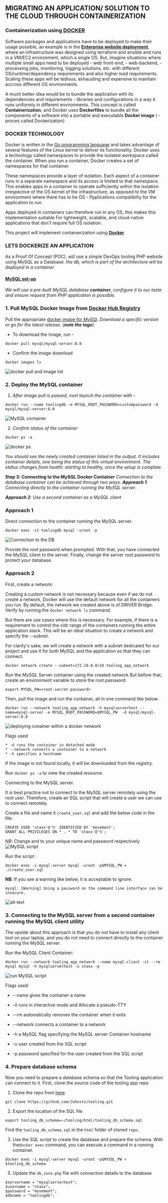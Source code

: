 

## MIGRATING AN APPLICATION/ SOLUTION TO THE CLOUD THROUGH CONTAINERIZATION

### Containerization using **[DOCKER](https://www.docker.com)**

Software packages and applications have to be deployed to make their usage possible, an example is in the **[Enterprise website deployment](https://github.com/Johnstx/DevOps_Projects/tree/main/Project_19)**, where an infrastructure was designed using terraform and ansible and runs  in a VM/EC2 environment, which a single OS.
But, imagine situations where multiple small apps need to be deployed - web front-end, - web-backend, - processing jobs, monitoring, logging solutions, etc. with different OS/runtime/dependency requirements and also higher load requirements. Scaling these apps will be tedious, exhausting and expensive to maintain accross different OS environments.

A much better idea would be to bundle the application with its dependencies and requirements - libraries and configurations in a way it runs uniformly in different environments. This concept is called **Containerization**, and Docker uses **Dockerfiles** to bundle all the components of a software into a portable and executable **Docker image** ( - proces called Dockerization)


### DOCKER TECHNOLOGY

Docker is written in the [Go programming language](https://golang.org/) and takes advantage of several features of the Linux kernel to deliver its functionality. Docker uses a technology called namespaces to provide the isolated workspace called the container. When you run a container, Docker creates a set of namespaces for that container.

These namespaces provide a layer of isolation. Each aspect of a container runs in a separate namespace and its access is limited to that namespace.
This enables apps in a container to operate sufficiently within the isolation irrespective of the OS kernel of the infrastructure, as opposed to the VM environment where there has to be  OS - Ppplications compatibilty for the application to run. 

Apps deployed in containers can therefore run in any OS, this makes this implementation suitable  For lightweight, scalable, and cloud-native applications that don't require full OS isolation.



This project will implement containerization using **[Docker](https://www.docker.com)** 


### LETS DOCKERIZE AN APPLICATION

As a Proof Of Concept (POC), will use a simple DevOps tooling PHP website using MySQL as a Database. *the db, which is part of the architecture will be deployed in a container*


#### [MySQL set-up]()
*We will use  a pre-built MySQL database **container**, configure it to our taste and ensure request from PHP application is possible.*

### 1. Pull MySQL Docker Image from [Docker Hub Registry](https://hub.docker.com/)

Pull the appropriate [docker image for MySQl](https://hub.docker.com/_/mysql). *Download a specific version or go for the latest release. (**note the tags**)*.

* To download the image, run - 
```
docker pull mysql/mysql-server:8.0
```

* Confirm the image download
```
docker images ls
```
![docker pull and image list](<images/1 - docker pull and image ls.jpg>)

### 2. Deploy the MySQL container

1. *After image pull is passed, next launch the container with -*

```
docker run --name toolingdb -e MYSQL_ROOT_PASSWORD=custompassword -d mysql/mysql-server:8.0
```
![MySQL container](<images/2 - docker run.jpg>)


2. *Confirm status of the container*

```
docker ps -a
```
![docker ps](<images/3 - docker ps.jpg>)


*You should see the newly created container listed in the output. It includes container details, one being the status of this virtual environment. The status changes from health: starting to healthy, once the setup is complete.*

**Step 3: Connecting to the MySQL Docker Container**
*Connection to the database container can be achieved through  two ways.*
***Approach 1**: Connecting directly to the container running the MySQL server*.

***Approach 2**: Use a second container as a MySQL client*



### **Approach 1**
Direct connection to the container running the MySQL server.
```
docker exec -it toolingdb mysql -uroot -p
```
![Connection to the DB](<images/4 - approach one - direct connection.jpg>)

Provide the root password when prompted. With that, you have connected the MySQL client to the server.
Finally, change the server root password to protect your database.

### **Approach 2**
First, create a network:

Creating a custom network is not necessary because even if we do not create a network, Docker will use the default network for all the containers you run. By default, the network we created above is of DRIVER Bridge. 
Verify by running the ```docker network ls``` command.

But there are use cases where this is necessary. For example, if there is a requirement to control the cidr range of the containers running the entire application stack. This will be an ideal situation to create a network and specify the --subnet.

For clarity's sake, we will create a network with a subnet dedicated for our project and use it for both MySQL and the application so that they can connect.

```
docker network create --subnet=172.18.0.0/24 tooling_app_network 
```

Run the MySQL Server container using the created network
But before that,  create an environment variable to store the root password:
```
export MYSQL_PW=<root-secret-password>
```
Then, pull the image and run the container, all in one command like below:

```
docker run --network tooling_app_network -h mysqlserverhost --name=mysql-server -e MYSQL_ROOT_PASSWORD=$MYSQL_PW  -d mysql/mysql-server:8.0
```
![deploying conainer within a docker network](<images/6 - mysql-server with network.jpg>)

Flags used

    * -d runs the container in detached mode
    * --network connects a container to a network
    * -h specifies a hostname
If the image is not found locally, it will be downloaded from the registry.

Run ``docker ps -a`` to view the created resource.

Connecting to the MySQL server.

It is best practice not to connect to the MySQL server remotely using the root user. 
Therefore, create an SQL script that will create a user we can use to connect remotely.

Create a file and name it ``create_user.sql`` and add the below code in the file:

```
CREATE USER 'staxx'@'%' IDENTIFIED BY 'movement';
GRANT ALL PRIVILEGES ON * . * TO 'staxx'@'%';
```
*NB*: Change <staxx> and <movement> to your unique name and password respectively
![MySQL script](<images/7 - script for mysql-server user.jpg>)


Run the script :
```
docker exec -i mysql-server mysql -uroot -p$MYSQL_PW < ./create_user.sql
```

**NB**: If you see a warning like below, it is acceptable to ignore:

```
mysql: [Warning] Using a password on the command line interface can be insecure.

```
![alt text](<images/10 - dbconnect-php.jpg>)



### 3. Connecting to the MySQL server from a second container running the MySQL client utility

The upside about this approach is that you do not have to install any client tool on your laptop, and you do not need to connect directly to the container running the MySQL server.

Run the MySQL Client Container:

```
docker run --network tooling_app_network --name mysql-client -it --rm mysql mysql -h mysqlserverhost -u staxx -p
```


![run MySQL script](<images/8 - connecting to mysql server with a mysql client using the user in the script.jpg>)

Flags used:

* --name gives the container a name

* -it runs in interactive mode and Allocate a pseudo-TTY

* --rm automatically removes the container when it exits
* --network connects a container to a network

* -h a MySQL flag specifying the MySQL server Container hostname

* -u user created from the SQL script

* -p password specified for the user created from the SQL script



### 4. Prepare database schema
Now you need to prepare a database schema so that the Tooling application can connect to it.
First, clone the source code of the tooling app repo

1. Clone the repo from [here](https://github.com/Johnstx/tooling.git)

```
git clone https://github.com/Johnstx/tooling.git
```

2. Export the location of the SQL file

```
export tooling_db_schema=~/tooling/html/tooling_db_schema.sql
```
Find the ``tooling_db_schema.sql`` in the ``html`` folder of cloned ``repo.``

3. Use the SQL script to create the database and prepare the schema. With the``docker exec`` command, you can execute a command in a running container.

```
docker exec -i mysql-server mysql -uroot -p$MYSQL_PW < $tooling_db_schema
```
5. Update the ``db_conn.php`` file with connection details to the database

```
$servername = "mysqlserverhost";
$username = "staxx";
$password = "movement";
$dbname = "toolingdb";
``` 